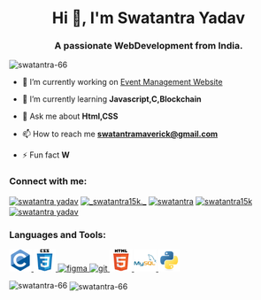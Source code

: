 <h1 align="center">Hi 👋, I'm Swatantra Yadav</h1>
<h3 align="center">A passionate WebDevelopment from India.</h3>

<p align="left"> <img src="https://komarev.com/ghpvc/?username=swatantra-66&label=Profile%20views&color=0e75b6&style=flat" alt="swatantra-66" /> </p>

- 🔭 I’m currently working on [Event Management Website](file:///C:/Users/User/Desktop/Swatantra/TestCase1.html)

- 🌱 I’m currently learning **Javascript,C,Blockchain**

- 💬 Ask me about **Html,CSS**

- 📫 How to reach me **swatantramaverick@gmail.com**

- ⚡ Fun fact **W**

<h3 align="left">Connect with me:</h3>
<p align="left">
<a href="https://linkedin.com/in/swatantra yadav" target="blank"><img align="center" src="https://raw.githubusercontent.com/rahuldkjain/github-profile-readme-generator/master/src/images/icons/Social/linked-in-alt.svg" alt="swatantra yadav" height="30" width="40" /></a>
<a href="https://instagram.com/_swatantra15k._" target="blank"><img align="center" src="https://raw.githubusercontent.com/rahuldkjain/github-profile-readme-generator/master/src/images/icons/Social/instagram.svg" alt="_swatantra15k._" height="30" width="40" /></a>
<a href="https://www.youtube.com/c/swatantra" target="blank"><img align="center" src="https://raw.githubusercontent.com/rahuldkjain/github-profile-readme-generator/master/src/images/icons/Social/youtube.svg" alt="swatantra" height="30" width="40" /></a>
<a href="https://www.codechef.com/users/swatantra15k" target="blank"><img align="center" src="https://cdn.jsdelivr.net/npm/simple-icons@3.1.0/icons/codechef.svg" alt="swatantra15k" height="30" width="40" /></a>
<a href="https://www.leetcode.com/swatantra yadav" target="blank"><img align="center" src="https://raw.githubusercontent.com/rahuldkjain/github-profile-readme-generator/master/src/images/icons/Social/leet-code.svg" alt="swatantra yadav" height="30" width="40" /></a>
</p>

<h3 align="left">Languages and Tools:</h3>
<p align="left"> <a href="https://www.cprogramming.com/" target="_blank" rel="noreferrer"> <img src="https://raw.githubusercontent.com/devicons/devicon/master/icons/c/c-original.svg" alt="c" width="40" height="40"/> </a> <a href="https://www.w3schools.com/css/" target="_blank" rel="noreferrer"> <img src="https://raw.githubusercontent.com/devicons/devicon/master/icons/css3/css3-original-wordmark.svg" alt="css3" width="40" height="40"/> </a> <a href="https://www.figma.com/" target="_blank" rel="noreferrer"> <img src="https://www.vectorlogo.zone/logos/figma/figma-icon.svg" alt="figma" width="40" height="40"/> </a> <a href="https://git-scm.com/" target="_blank" rel="noreferrer"> <img src="https://www.vectorlogo.zone/logos/git-scm/git-scm-icon.svg" alt="git" width="40" height="40"/> </a> <a href="https://www.w3.org/html/" target="_blank" rel="noreferrer"> <img src="https://raw.githubusercontent.com/devicons/devicon/master/icons/html5/html5-original-wordmark.svg" alt="html5" width="40" height="40"/> </a> <a href="https://www.mysql.com/" target="_blank" rel="noreferrer"> <img src="https://raw.githubusercontent.com/devicons/devicon/master/icons/mysql/mysql-original-wordmark.svg" alt="mysql" width="40" height="40"/> </a> <a href="https://www.python.org" target="_blank" rel="noreferrer"> <img src="https://raw.githubusercontent.com/devicons/devicon/master/icons/python/python-original.svg" alt="python" width="40" height="40"/> </a> </p>

<p><img align="left" src="https://github-readme-stats.vercel.app/api/top-langs?username=swatantra-66&show_icons=true&locale=en&layout=compact" alt="swatantra-66" /></p>

<p>&nbsp;<img align="center" src="https://github-readme-stats.vercel.app/api?username=swatantra-66&show_icons=true&locale=en" alt="swatantra-66" /></p>
